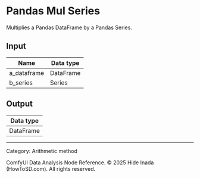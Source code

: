 # Pandas Mul Series
Multiplies a Pandas DataFrame by a Pandas Series.

## Input
| Name | Data type |
|---|---|
| a_dataframe | DataFrame |
| b_series | Series |

## Output
| Data type |
|---|
| DataFrame |

<HR>
Category: Arithmetic method

ComfyUI Data Analysis Node Reference. © 2025 Hide Inada (HowToSD.com). All rights reserved.
